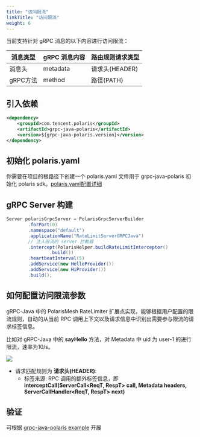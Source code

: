 ```yaml
---
title: "访问限流"
linkTitle: "访问限流"
weight: 6
---
```

当前支持针对 gRPC 消息的以下内容进行访问限流：

| 消息类型 | gRPC 消息内容 | 路由规则请求类型 |
| -------- | ------------- | ---------------- |
| 消息头   | metadata    | 请求头(HEADER)   |
| gRPC方法  | method        | 路径(PATH)       |


## 引入依赖

```xml
<dependency>
    <groupId>com.tencent.polaris</groupId>
    <artifactId>grpc-java-polaris</artifactId>
    <version>${grpc-java-polaris.version}</version>
</dependency>
```

## 初始化 polaris.yaml

你需要在项目的根路径下创建一个 polaris.yaml 文件用于 grpc-java-polaris 初始化 polaris sdk。[polaris.yaml配置详细](https://github.com/polarismesh/polaris-java/blob/main/polaris-common/polaris-config-default/src/main/resources/conf/default-config.yml)


## gRPC Server 构建

```java
Server polarisGrpcServer = PolarisGrpcServerBuilder
        .forPort(0)
        .namespace("default")
        .applicationName("RateLimitServerGRPCJava")
        // 注入限流的 server 拦截器
        .intercept(PolarisHelper.buildRateLimitInterceptor()
                .build())
        .heartbeatInterval(5)
        .addService(new HelloProvider())
        .addService(new HiProvider())
        .build();
```

## 如何配置访问限流参数

gRPC-Java 中的 PolarisMesh RateLimiter 扩展点实现，能够根据用户配置的限流规则，自动的从当前 RPC 调用上下文以及请求信息中识别出需要参与限流的请求标签信息。

比如对 gRPC-Java 中的 **sayHello** 方法，对 Metadata 中 uid 为 user-1 的进行限流，速率为10/s。

![](../images/grpcjava-ratelimit-rule.png)

- 请求匹配规则为 **请求头(HEADER)**: 
  - 标签来源: RPC 调用的额外标签信息，即 **interceptCall(ServerCall<ReqT, RespT> call, Metadata headers, ServerCallHandler<ReqT, RespT> next)**

## 验证

可根据 [grpc-java-polaris example](https://github.com/polarismesh/grpc-java-polaris/tree/main/grpc-java-polaris-examples/ratelimit) 开展

